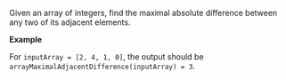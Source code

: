 Given an array of integers, find the maximal absolute difference between any two of its adjacent elements.

**Example**

For `inputArray = [2, 4, 1, 0]`, the output should be `arrayMaximalAdjacentDifference(inputArray) = 3`.